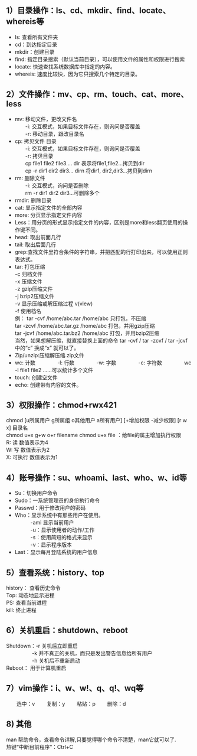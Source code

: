 ## 1）目录操作：ls、cd、mkdir、find、locate、whereis等
- ls: 查看所有文件夹  
- cd：到达指定目录  
- mkdir：创建目录  
- find:  指定目录搜索（默认当前目录），可以使用文件的属性和权限进行搜索  
- locate: 快速查找系统数据库中指定的内容。  
- whereis: 速度比较快，因为它只搜索几个特定的目录。   
## 2）文件操作：mv、cp、rm、touch、cat、more、less
- mv: 移动文件，更改文件名  
　　-i: 交互模式，如果目标文件存在，则询问是否覆盖  
　　-r: 移动目录，跟改目录名  
- cp: 拷贝文件 目录  
　　-i: 交互模式，如果目标文件存在，则询问是否覆盖  
　　-r: 拷贝目录  
　　cp file1 file2 file3.... dir 表示将file1,file2...拷贝到dir  
　　cp -r dir1 dir2 dir3... dirn 将dir1, dir2,dir3...拷贝到dirn  
- rm: 删除文件  
　　-i: 交互模式，询问是否删除  
　　rm -r dir1 dir2 dir3...可删除多个   
- rmdir: 删除目录
- cat: 显示指定文件的全部内容  
- more: 分页显示指定文件内容  
- Less：用分页的形式显示指定文件的内容，区别是more和less翻页使用的操作键不同。    
- head: 取出前面几行 
- tail: 取出后面几行
- grep:查找文件里符合条件的字符串，并把匹配的行打印出来，可以使用正则表达式。 
- tar: 打包压缩  
     -c  归档文件  
     -x  压缩文件  
     -z  gzip压缩文件  
     -j  bzip2压缩文件  
     -v  显示压缩或解压缩过程 v(view)  
     -f  使用档名  
例：
tar -cvf /home/abc.tar /home/abc              只打包，不压缩  
tar -zcvf /home/abc.tar.gz /home/abc        打包，并用gzip压缩  
tar -jcvf /home/abc.tar.bz2 /home/abc      打包，并用bzip2压缩  
当然，如果想解压缩，就直接替换上面的命令  tar -cvf  / tar -zcvf  / tar -jcvf 中的“c” 换成“x” 就可以了。  
- Zip/unzip:压缩解压缩.zip文件   
- wc: 计数　　
　　-l: 行数　　
　　-w: 字数　　
　　-c: 字符数　　
　　wc -l file1 file2 ......可以统计多个文件　　
- touch: 创建空文件
- echo: 创建带有内容的文件。
## 3）权限操作：chmod+rwx421
chmod [u所属用户  g所属组  o其他用户  a所有用户]  [+增加权限  -减少权限]  [r  w  x]   目录名   
chmod u+x g+w o+r  filename
chmod u+x file ：给file的属主增加执行权限  
R: 读 数值表示为4  
W: 写  数值表示为2  
X: 可执行 数值表示为1  
## 4）账号操作：su、whoami、last、who、w、id等
- Su：切换用户命令  
- Sudo：一系统管理员的身份执行命令  
- Passwd：用于修改用户的密码  
- Who：显示系统中有那些用户在使用。  
　　　-ami  显示当前用户   
　　　-u：显示使用者的动作/工作   
　　　-s：使用简短的格式来显示   
　　　-v：显示程序版本   
- Last：显示每月登陆系统的用户信息  
## 5）查看系统：history、top
history： 查看历史命令  
Top: 动态地显示进程  
PS: 查看当前进程  
kill: 终止进程
## 6）关机重启：shutdown、reboot
Shutdown：-r 关机后立即重启    
　　　　　-k 并不真正的关机，而只是发出警告信息给所有用户   
　　　　　-h 关机后不重新启动    
Reboot： 用于计算机重启   
## 7）vim操作：i、w、w!、q、q!、wq等
　　选中：v
　　复制：y
　　粘贴：p
　　删除：d
## 8) 其他
man 帮助命令，查看命令详解,只要觉得哪个命令不清楚，man它就可以了.  
热键“中断目前程序”：Ctrl+C

